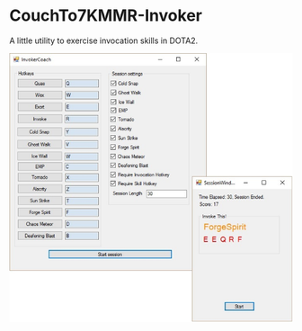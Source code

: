# CouchTo7KMMR-Invoker

A little utility to exercise invocation skills in DOTA2.

![Preview](https://github.com/nadav2051/CouchTo7KMMR-Invoker/blob/master/invokercoach.jpg)
